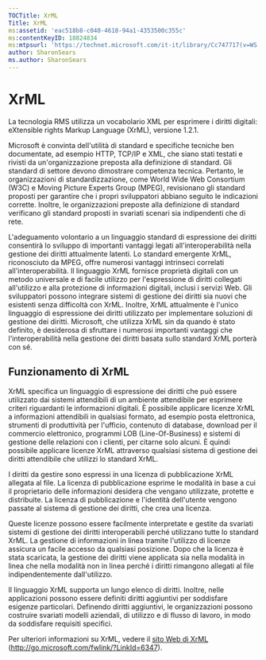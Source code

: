 ```yaml
---
TOCTitle: XrML
Title: XrML
ms:assetid: 'eac518b8-c040-4618-94a1-4353500c355c'
ms:contentKeyID: 18824834
ms:mtpsurl: 'https://technet.microsoft.com/it-it/library/Cc747717(v=WS.10)'
author: SharonSears
ms.author: SharonSears
---
```


XrML
====

La tecnologia RMS utilizza un vocabolario XML per esprimere i diritti digitali: eXtensible rights Markup Language (XrML), versione 1.2.1.

Microsoft è convinta dell'utilità di standard e specifiche tecniche ben documentate, ad esempio HTTP, TCP/IP e XML, che siano stati testati e rivisti da un'organizzazione preposta alla definizione di standard. Gli standard di settore devono dimostrare competenza tecnica. Pertanto, le organizzazioni di standardizzazione, come World Wide Web Consortium (W3C) e Moving Picture Experts Group (MPEG), revisionano gli standard proposti per garantire che i propri sviluppatori abbiano seguito le indicazioni corrette. Inoltre, le organizzazioni preposte alla definizione di standard verificano gli standard proposti in svariati scenari sia indipendenti che di rete.

L'adeguamento volontario a un linguaggio standard di espressione dei diritti consentirà lo sviluppo di importanti vantaggi legati all'interoperabilità nella gestione dei diritti attualmente latenti. Lo standard emergente XrML, riconosciuto da MPEG, offre numerosi vantaggi intrinseci correlati all'interoperabilità. Il linguaggio XrML fornisce proprietà digitali con un metodo universale e di facile utilizzo per l'espressione di diritti collegati all'utilizzo e alla protezione di informazioni digitali, inclusi i servizi Web. Gli sviluppatori possono integrare sistemi di gestione dei diritti sia nuovi che esistenti senza difficoltà con XrML. Inoltre, XrML attualmente è l'unico linguaggio di espressione dei diritti utilizzato per implementare soluzioni di gestione dei diritti. Microsoft, che utilizza XrML sin da quando è stato definito, è desiderosa di sfruttare i numerosi importanti vantaggi che l'interoperabilità nella gestione dei diritti basata sullo standard XrML porterà con sé.

Funzionamento di XrML
---------------------

XrML specifica un linguaggio di espressione dei diritti che può essere utilizzato dai sistemi attendibili di un ambiente attendibile per esprimere criteri riguardanti le informazioni digitali. È possibile applicare licenze XrML a informazioni attendibili in qualsiasi formato, ad esempio posta elettronica, strumenti di produttività per l'ufficio, contenuto di database, download per il commercio elettronico, programmi LOB (Line-Of-Business) e sistemi di gestione delle relazioni con i clienti, per citarne solo alcuni. È quindi possibile applicare licenze XrML attraverso qualsiasi sistema di gestione dei diritti attendibile che utilizzi lo standard XrML.

I diritti da gestire sono espressi in una licenza di pubblicazione XrML allegata al file. La licenza di pubblicazione esprime le modalità in base a cui il proprietario delle informazioni desidera che vengano utilizzate, protette e distribuite. La licenza di pubblicazione e l'identità dell'utente vengono passate al sistema di gestione dei diritti, che crea una licenza.

Queste licenze possono essere facilmente interpretate e gestite da svariati sistemi di gestione dei diritti interoperabili perché utilizzano tutte lo standard XrML. La gestione di informazioni in linea tramite l'utilizzo di licenze assicura un facile accesso da qualsiasi posizione. Dopo che la licenza è stata scaricata, la gestione dei diritti viene applicata sia nella modalità in linea che nella modalità non in linea perché i diritti rimangono allegati al file indipendentemente dall'utilizzo.

Il linguaggio XrML supporta un lungo elenco di diritti. Inoltre, nelle applicazioni possono essere definiti diritti aggiuntivi per soddisfare esigenze particolari. Definendo diritti aggiuntivi, le organizzazioni possono costruire svariati modelli aziendali, di utilizzo e di flusso di lavoro, in modo da soddisfare requisiti specifici.

Per ulteriori informazioni su XrML, vedere il [sito Web di XrML](http://go.microsoft.com/fwlink/?linkid=6347) (http://go.microsoft.com/fwlink/?LinkId=6347).
